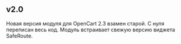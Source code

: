 v2.0
----
Новая версия модуля для OpenCart 2.3 взамен старой.
С нуля переписан весь код. Модуль встраивает свежую версию виджета SafeRoute.